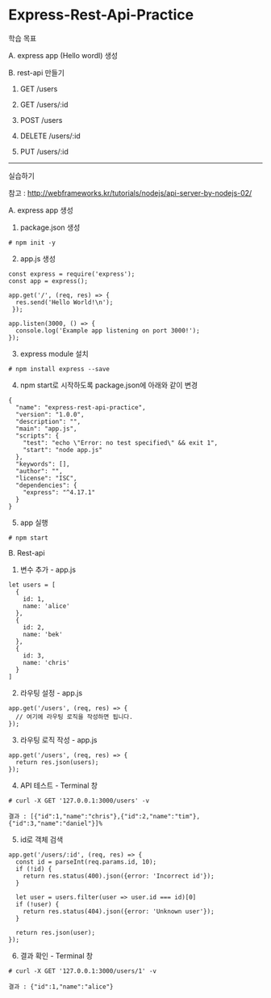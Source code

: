 # Express-Rest-Api-Practice

학습 목표

A. express app (Hello wordl) 생성

B. rest-api 만들기

  1) GET /users
  
  2) GET /users/:id
  
  3) POST /users
  
  4) DELETE /users/:id
  
  5) PUT /users/:id
  
---------------------------------------------------------------------

실습하기

참고 : http://webframeworks.kr/tutorials/nodejs/api-server-by-nodejs-02/

A. express app 생성

  1) package.json 생성
  
    # npm init -y
  
  2) app.js 생성
  
    const express = require('express');
    const app = express();

    app.get('/', (req, res) => {
      res.send('Hello World!\n');
     });

    app.listen(3000, () => {
      console.log('Example app listening on port 3000!');
    });
  
  3) express module 설치
  
    # npm install express --save
  
  4) npm start로 시작하도록 package.json에 아래와 같이 변경
  
    {
      "name": "express-rest-api-practice",
      "version": "1.0.0",
      "description": "",
      "main": "app.js",
      "scripts": {
        "test": "echo \"Error: no test specified\" && exit 1",
        "start": "node app.js"
      },
      "keywords": [],
      "author": "",
      "license": "ISC",
      "dependencies": {
        "express": "^4.17.1"
      }
    }

  5) app 실행
  
    # npm start
  
B. Rest-api

  1) 변수 추가 - app.js
  
    let users = [
      {
        id: 1,
        name: 'alice'
      },
      {
        id: 2,
        name: 'bek'
      },
      {
        id: 3,
        name: 'chris'
      }
    ]

  2) 라우팅 설정 - app.js
  
    app.get('/users', (req, res) => {
      // 여기에 라우팅 로직을 작성하면 됩니다.
    });
  
  3) 라우팅 로직 작성 - app.js
  
    app.get('/users', (req, res) => {
      return res.json(users);
    });

  4) API 테스트 - Terminal 창
  
    # curl -X GET '127.0.0.1:3000/users' -v
    
    결과 : [{"id":1,"name":"chris"},{"id":2,"name":"tim"},{"id":3,"name":"daniel"}]%

  5) id로 객체 검색
  
    app.get('/users/:id', (req, res) => {
      const id = parseInt(req.params.id, 10);
      if (!id) {
        return res.status(400).json({error: 'Incorrect id'});
      }

      let user = users.filter(user => user.id === id)[0]
      if (!user) {
        return res.status(404).json({error: 'Unknown user'});
      }

      return res.json(user);
    });

  6) 결과 확인 - Terminal 창
  
    # curl -X GET '127.0.0.1:3000/users/1' -v
    
    결과 : {"id":1,"name":"alice"}

